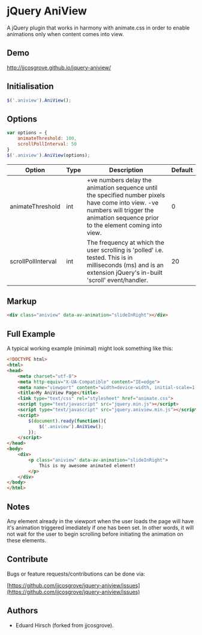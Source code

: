 # jQuery AniView

A jQuery plugin that works in harmony with animate.css in order to enable animations only when content comes into view.

## Demo

http://jjcosgrove.github.io/jquery-aniview/

## Initialisation
```JavaScript
$('.aniview').AniView();
```
## Options
```JavaScript
var options = {
    animateThreshold: 100,
    scrollPollInterval: 50
}
$('.aniview').AniView(options);
```
Option  | Type | Description |  Default
------------- | ------------- | ------------- | -------------
animateThreshold  | int | +ve numbers delay the animation sequence until the specified number pixels have come into view. -ve numbers will trigger the animation sequence prior to the element coming into view. | 0
scrollPollInterval  | int | The frequency at which the user scrolling is 'polled' i.e. tested. This is in milliseconds (ms) and is an extension jQuery's in-built 'scroll' event/handler. | 20
## Markup
```HTML
<div class="aniview" data-av-animation="slideInRight"></div>
```

## Full Example

A typical working example (minimal) might look something like this:

```HTML
<!DOCTYPE html>
<html>
<head>
    <meta charset="utf-8">
    <meta http-equiv="X-UA-Compatible" content="IE=edge">
    <meta name="viewport" content="width=device-width, initial-scale=1.0" />
    <title>My AniView Page</title>
    <link type="text/css" rel="stylesheet" href="animate.css">
    <script type="text/javascript" src="jquery.min.js"></script>
    <script type="text/javascript" src="jquery.aniview.min.js"></script>
    <script>
        $(document).ready(function(){
            $('.aniview').AniView();
        });
    </script>
</head>
<body>
    <div>
        <p class="aniview" data-av-animation="slideInRight">
            This is my awesome animated element!
        </p>
    </div>
</body>
</html>
```
## Notes

Any element already in the viewport when the user loads the page will have it's animation triggered imediately if one has been set. In other words, it will not wait for the user to begin scrolling before initiating the animation on these elements.

## Contribute

Bugs or feature requests/contributions can be done via:

[https://github.com/jjcosgrove/jquery-aniview/issues](https://github.com/jjcosgrove/jquery-aniview/issues)

## Authors

* Eduard Hirsch (forked from jjcosgrove).